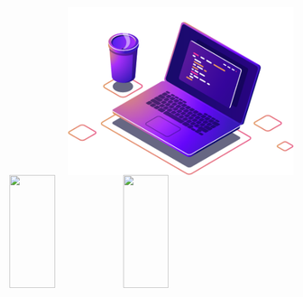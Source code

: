 <img src="Images/computer-illustration (1).png" min-width="400px" max-width="400px" width="400px" align="right" alt="Computador">


<p>
  <img 
       width="40%"  
       height="200px" 
       align="left" 
       src= "https://github-readme-stats.vercel.app/api?username=AllanDonato7&show_icons=true&theme=radical"/>
   
  <img 
       width="40%" 
       height="200px" 
       align="center" 
       src= "https://github-readme-stats.vercel.app/api/top-langs/?username=AllanDonato7&layout=compact&theme=radical"/>
<p>
  
  
 
